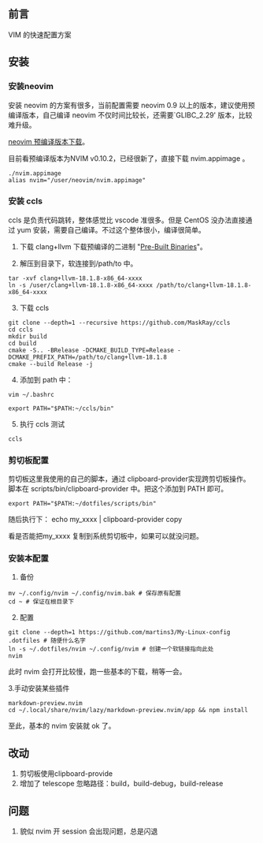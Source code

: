 
## 前言
VIM 的快速配置方案


## 安装
### 安装neovim

安装 neovim 的方案有很多，当前配置需要 neovim 0.9 以上的版本，建议使用预编译版本，自己编译 neovim 不仅时间比较长，还需要`GLIBC_2.29' 版本，比较难升级。

[neovim 预编译版本下载](https://github.com/neovim/neovim-releases/releases)。

目前看预编译版本为NVIM v0.10.2，已经很新了，直接下载 nvim.appimage 。
```
./nvim.appimage 
alias nvim="/user/neovim/nvim.appimage"
```

### 安装 ccls
ccls 是负责代码跳转，整体感觉比 vscode 准很多。但是 CentOS 没办法直接通过 yum 安装，需要自己编译。不过这个整体很小，编译很简单。

1. 下载 clang+llvm
 下载预编译的二进制 "[Pre-Built Binaries](https://releases.llvm.org/download.html
)"。

2. 解压到目录下，软连接到/path/to 中。

```
tar -xvf clang+llvm-18.1.8-x86_64-xxxx
ln -s /user/clang+llvm-18.1.8-x86_64-xxxx /path/to/clang+llvm-18.1.8-x86_64-xxxx
```

3. 下载 ccls

```
git clone --depth=1 --recursive https://github.com/MaskRay/ccls
cd ccls
mkdir build
cd build
cmake -S.. -BRelease -DCMAKE_BUILD_TYPE=Release -DCMAKE_PREFIX_PATH=/path/to/clang+llvm-18.1.8
cmake --build Release -j
```

4. 添加到 path 中：
```
vim ~/.bashrc

export PATH="$PATH:~/ccls/bin"

```

5. 执行 ccls 测试
```
ccls
```

### 剪切板配置
剪切板这里我使用的自己的脚本，通过 clipboard-provider实现跨剪切板操作。脚本在
scripts/bin/clipboard-provider 中。把这个添加到 PATH 即可。
```
export PATH="$PATH:~/dotfiles/scripts/bin"
```

随后执行下： echo my_xxxx | clipboard-provider copy

看是否能把my_xxxx 复制到系统剪切板中，如果可以就没问题。

###  安装本配置

1. 备份
```
mv ~/.config/nvim ~/.config/nvim.bak # 保存原有配置
cd ~ # 保证在根目录下
```
2. 配置
```
git clone --depth=1 https://github.com/martins3/My-Linux-config .dotfiles # 随便什么名字
ln -s ~/.dotfiles/nvim ~/.config/nvim # 创建一个软链接指向此处
nvim
```
此时 nvim 会打开比较慢，跑一些基本的下载，稍等一会。

3.手动安装某些插件
```
markdown-preview.nvim
cd ~/.local/share/nvim/lazy/markdown-preview.nvim/app && npm install
```

至此，基本的 nvim 安装就 ok 了。


## 改动
1. 剪切板使用clipboard-provide
2. 增加了 telescope 忽略路径：build，build-debug，build-release

## 问题
1. 貌似 nvim 开 session 会出现问题，总是闪退


